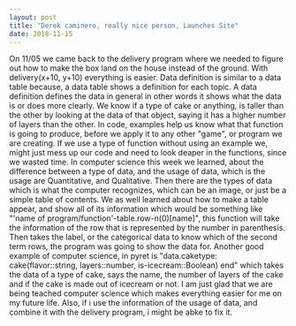 ```yaml
---
layout: post
title: "Derek caminero, really nice person, Launches Site"
date: 2018-11-15
---
```


  On 11/05 we came back to the delivery program where we needed to figure out how to make the box land on the house instead of the ground. With delivery(x+10, y+10) everything is easier. Data definition is similar to a data table because, a data table shows a definition for each topic. A data definition defines the data in general in other words it shows what the data is or does more clearly. We know if a type of cake or anything, is taller than the other by looking at the data of that object, saying it has a higher number of layers than the other. In code, examples help us know what that function is going to produce, before we apply it to any other "game", or program we are creating. If we use a type of function without using an example we, might just mess up our code and need to look deaper in the functions, since we wasted time. 
  In computer science this week we learned, about the difference between a type of data, and the usage of data, which is the usage are Quantitative, and Qualitative. Then there are the types of data which is what the computer recognizes, which can be an image, or just be a simple table of contents. We as well learned about how to make a table appear, and show all of its information which would be something like "'name of program/function'-table.row-n(0)[name]", this function will take the information of the row that is represented by the number in parenthesis. Then takes the label, or the categorical data to know which of the second term rows, the program was going to show the data for. Another good example of computer science, in pyret is "data.caketype: cake(flavor::string, layers::number, is-icecream::Boolean) end" which takes the data of a type of cake, says the name, the number of layers of the cake and if the cake is made out of icecream or not. I am just glad that we are being teached computer science which makes everything easier for me on my future life. Also, if i use the information of the usage of data, and combine it with the delivery program, i might be abke to fix it.
  
